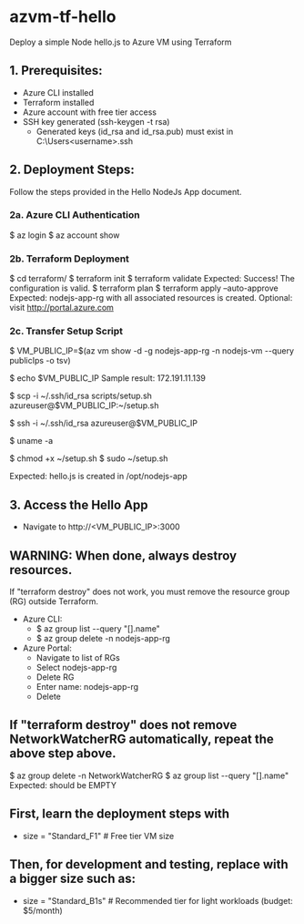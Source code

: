 # azvm-tf-hello
Deploy a simple Node hello.js to Azure VM using Terraform

## 1. Prerequisites:
- Azure CLI installed
- Terraform installed
- Azure account with free tier access
- SSH key generated (ssh-keygen -t rsa)
  - Generated keys (id_rsa and id_rsa.pub) must exist in C:\Users\<username>\.ssh
  
## 2. Deployment Steps:

Follow the steps provided in the Hello NodeJs App document. 

### 2a.	Azure CLI Authentication
$ az login
$ az account show

### 2b. Terraform Deployment
$ cd terraform/
$ terraform init
$ terraform validate
Expected: Success! The configuration is valid.
$ terraform plan
$ terraform apply –auto-approve
Expected: nodejs-app-rg with all associated resources is created.
Optional: visit http://portal.azure.com

### 2c. Transfer Setup Script

$ VM_PUBLIC_IP=$(az vm show -d -g nodejs-app-rg -n nodejs-vm --query publicIps -o tsv)

$ echo $VM_PUBLIC_IP
Sample result: 172.191.11.139

$ scp -i ~/.ssh/id_rsa scripts/setup.sh azureuser@$VM_PUBLIC_IP:~/setup.sh

$ ssh -i ~/.ssh/id_rsa azureuser@$VM_PUBLIC_IP

$ uname -a

$ chmod +x ~/setup.sh
$ sudo ~/setup.sh

Expected: hello.js is created in /opt/nodejs-app

## 3. Access the Hello App

- Navigate to http://<VM_PUBLIC_IP>:3000

## WARNING: When done, always destroy resources.
If "terraform destroy" does not work, you must remove the resource group (RG) outside Terraform.

- Azure CLI:
  - $ az group list --query "[].name"
  - $ az group delete -n nodejs-app-rg
- Azure Portal: 
    - Navigate to list of RGs
    - Select nodejs-app-rg
    - Delete RG
    - Enter name: nodejs-app-rg
    - Delete

## If "terraform destroy" does not remove NetworkWatcherRG automatically, repeat the above step above. 
$ az group delete -n NetworkWatcherRG
$ az group list --query "[].name"
Expected: should be EMPTY

## First, learn the deployment steps with 
- size = "Standard_F1" # Free tier VM size
## Then, for development and testing, replace with a bigger size such as:
- size = "Standard_B1s"  # Recommended tier for light workloads (budget: $5/month)

